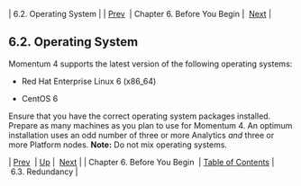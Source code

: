 | 6.2. Operating System |
| [Prev](before_you_begin)  | Chapter 6. Before You Begin |  [Next](byb.redundancy) |

## 6.2. Operating System

Momentum 4 supports the latest version of the following operating systems:

*   Red Hat Enterprise Linux 6 (x86_64)

*   CentOS 6

Ensure that you have the correct operating system packages installed. Prepare as many machines as you plan to use for Momentum 4\. An optimum installation uses an odd number of three or more Analytics *and* three or more Platform nodes. **Note:** Do not mix operating systems.

| [Prev](before_you_begin)  | [Up](before_you_begin) |  [Next](byb.redundancy) |
| Chapter 6. Before You Begin  | [Table of Contents](index) |  6.3. Redundancy |

